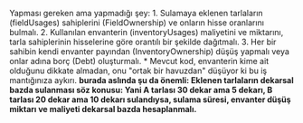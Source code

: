 Yapması gereken ama yapmadığı şey:
               1. Sulamaya eklenen tarlaların (fieldUsages) sahiplerini (FieldOwnership) ve onların hisse oranlarını bulmalı.
               2. Kullanılan envanterin (inventoryUsages) maliyetini ve miktarını, tarla sahiplerinin hisselerine göre orantılı bir şekilde
                  dağıtmalı.
               3. Her bir sahibin kendi envanter payından (InventoryOwnership) düşüş yapmalı veya onlar adına borç (Debt) oluşturmalı.
           * Mevcut kod, envanterin kime ait olduğunu dikkate almadan, onu "ortak bir havuzdan" düşüyor ki bu iş mantığınıza aykırı.
**burada aslında şu da önemli: Eklenen tarlaların dekarsal bazda sulanması söz konusu: Yani A tarlası 30 dekar ama 5 dekarı, B tarlası 20 dekar ama 10 dekarı sulandıysa, sulama süresi, envanter düşüş miktarı ve maliyeti dekarsal bazda hesaplanmalı.**

